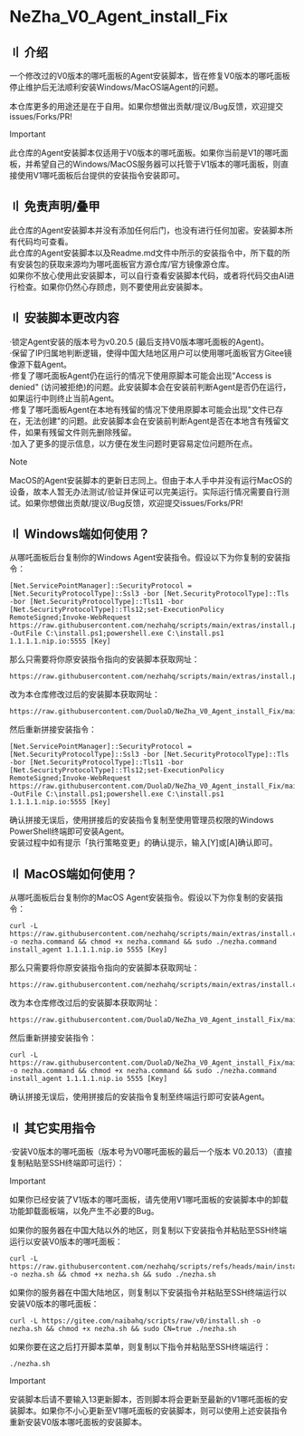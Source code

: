 # NeZha_V0_Agent_install_Fix

## 〢 介绍
一个修改过的V0版本的哪吒面板的Agent安装脚本，皆在修复V0版本的哪吒面板停止维护后无法顺利安装Windows/MacOS端Agent的问题。

本仓库更多的用途还是在于自用。如果你想做出贡献/提议/Bug反馈，欢迎提交issues/Forks/PR!  

> [!IMPORTANT]
> 此仓库的Agent安装脚本仅适用于V0版本的哪吒面板。如果你当前是V1的哪吒面板，并希望自己的Windows/MacOS服务器可以托管于V1版本的哪吒面板，则直接使用V1哪吒面板后台提供的安装指令安装即可。

## 〢 免责声明/叠甲
此仓库的Agent安装脚本并没有添加任何后门，也没有进行任何加密。安装脚本所有代码均可查看。  
此仓库的Agent安装脚本以及Readme.md文件中所示的安装指令中，所下载的所有安装包的获取来源均为哪吒面板官方源仓库/官方镜像源仓库。  
如果你不放心使用此安装脚本，可以自行查看安装脚本代码，或者将代码交由AI进行检查。如果你仍然心存顾虑，则不要使用此安装脚本。  

## 〢 安装脚本更改内容
·锁定Agent安装的版本号为v0.20.5 (最后支持V0版本哪吒面板的Agent)。  
·保留了IP归属地判断逻辑，使得中国大陆地区用户可以使用哪吒面板官方Gitee镜像源下载Agent。  
·修复了哪吒面板Agent仍在运行的情况下使用原脚本可能会出现"Access is denied" (访问被拒绝)的问题。此安装脚本会在安装前判断Agent是否仍在运行，如果运行中则终止当前Agent。  
·修复了哪吒面板Agent在本地有残留的情况下使用原脚本可能会出现"文件已存在，无法创建"的问题。此安装脚本会在安装前判断Agent是否在本地含有残留文件，如果有残留文件则先删除残留。  
·加入了更多的提示信息，以方便在发生问题时更容易定位问题所在点。  

> [!NOTE]
> MacOS的Agent安装脚本的更新日志同上。但由于本人手中并没有运行MacOS的设备，故本人暂无办法测试/验证并保证可以完美运行。实际运行情况需要自行测试。如果你想做出贡献/提议/Bug反馈，欢迎提交issues/Forks/PR!    

## 〢 Windows端如何使用？

从哪吒面板后台复制你的Windows Agent安装指令。假设以下为你复制的安装指令：
```
[Net.ServicePointManager]::SecurityProtocol = [Net.SecurityProtocolType]::Ssl3 -bor [Net.SecurityProtocolType]::Tls -bor [Net.SecurityProtocolType]::Tls11 -bor [Net.SecurityProtocolType]::Tls12;set-ExecutionPolicy RemoteSigned;Invoke-WebRequest https://raw.githubusercontent.com/nezhahq/scripts/main/extras/install.ps1 -OutFile C:\install.ps1;powershell.exe C:\install.ps1 1.1.1.1.nip.io:5555 [Key]
```

那么只需要将你原安装指令指向的安装脚本获取网址：
```
https://raw.githubusercontent.com/nezhahq/scripts/main/extras/install.ps1
```

改为本仓库修改过后的安装脚本获取网址：
```
https://raw.githubusercontent.com/DuolaD/NeZha_V0_Agent_install_Fix/main/install.ps1
```

然后重新拼接安装指令：
```
[Net.ServicePointManager]::SecurityProtocol = [Net.SecurityProtocolType]::Ssl3 -bor [Net.SecurityProtocolType]::Tls -bor [Net.SecurityProtocolType]::Tls11 -bor [Net.SecurityProtocolType]::Tls12;set-ExecutionPolicy RemoteSigned;Invoke-WebRequest https://raw.githubusercontent.com/DuolaD/NeZha_V0_Agent_install_Fix/main/install.ps1 -OutFile C:\install.ps1;powershell.exe C:\install.ps1 1.1.1.1.nip.io:5555 [Key]
```

确认拼接无误后，使用拼接后的安装指令复制至使用管理员权限的Windows PowerShell终端即可安装Agent。  
安装过程中如有提示「执行策略变更」的确认提示，输入[Y]或[A]确认即可。  

## 〢 MacOS端如何使用？

从哪吒面板后台复制你的MacOS Agent安装指令。假设以下为你复制的安装指令：
```
curl -L https://raw.githubusercontent.com/nezhahq/scripts/main/extras/install.command -o nezha.command && chmod +x nezha.command && sudo ./nezha.command install_agent 1.1.1.1.nip.io 5555 [Key]
```

那么只需要将你原安装指令指向的安装脚本获取网址：
```
https://raw.githubusercontent.com/nezhahq/scripts/main/extras/install.command
```

改为本仓库修改过后的安装脚本获取网址：
```
https://raw.githubusercontent.com/DuolaD/NeZha_V0_Agent_install_Fix/main/install.command
```

然后重新拼接安装指令：
```
curl -L https://raw.githubusercontent.com/DuolaD/NeZha_V0_Agent_install_Fix/main/install.command -o nezha.command && chmod +x nezha.command && sudo ./nezha.command install_agent 1.1.1.1.nip.io 5555 [Key]
```

确认拼接无误后，使用拼接后的安装指令复制至终端运行即可安装Agent。  

## 〢 其它实用指令
·安装V0版本的哪吒面板（版本号为V0哪吒面板的最后一个版本 V0.20.13）（直接复制粘贴至SSH终端即可运行）：

> [!IMPORTANT]
> 如果你已经安装了V1版本的哪吒面板，请先使用V1哪吒面板的安装脚本中的卸载功能卸载面板端，以免产生不必要的Bug。

如果你的服务器在中国大陆以外的地区，则复制以下安装指令并粘贴至SSH终端运行以安装V0版本的哪吒面板：

```
curl -L https://raw.githubusercontent.com/nezhahq/scripts/refs/heads/main/install.sh -o nezha.sh && chmod +x nezha.sh && sudo ./nezha.sh
```

如果你的服务器在中国大陆地区，则复制以下安装指令并粘贴至SSH终端运行以安装V0版本的哪吒面板：

```
curl -L https://gitee.com/naibahq/scripts/raw/v0/install.sh -o nezha.sh && chmod +x nezha.sh && sudo CN=true ./nezha.sh
```

如果你要在这之后打开脚本菜单，则复制以下指令并粘贴至SSH终端运行：

```
./nezha.sh
```

> [!IMPORTANT]
> 安装脚本后请不要输入13更新脚本，否则脚本将会更新至最新的V1哪吒面板的安装脚本。如果你不小心更新至V1哪吒面板的安装脚本，则可以使用上述安装指令重新安装V0版本哪吒面板的安装脚本。
